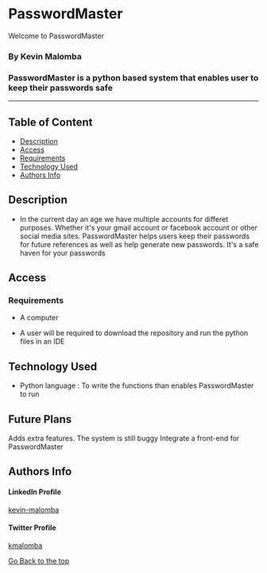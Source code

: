 # PasswordMaster
Welcome to PasswordMaster

### By Kevin Malomba  

### PasswordMaster is a python based system that enables user to keep their passwords safe

-------

## Table of Content

+ [Description](#description)
+ [Access](#Access)
+ [Requirements](#requirements)
+ [Technology Used](#Technology-Used)
+ [Authors Info](#Authors-Info)


## Description
+ In the current day an age we have multiple accounts for differet purposes. Whether it's your gmail account or facebook account or other social media sites. PasswordMaster helps users keep their passwords for future references as well as help generate new passwords. It's a safe haven for your passwords

## Access

### Requirements

* A computer

* A user will be required to download the repository and run the python files in an IDE



## Technology Used
* Python language : To write the functions than enables PasswordMaster to run


## Future Plans
Adds extra features. The system is still buggy
Integrate a front-end for PasswordMaster

## Authors Info 

#### LinkedIn Profile 
[kevin-malomba](https://ke.linkedin.com/in/kevin-malomba-44ba731a3?trk=people-guest_people_search-card)

#### Twitter Profile
[kmalomba](https://twitter.com/kmalomba)

[Go Back to the top](#PasswordMaster)



